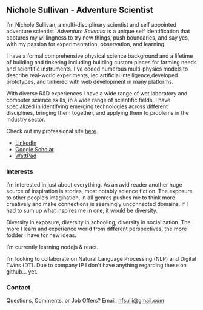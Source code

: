## Nichole Sullivan - Adventure Scientist
I’m Nichole Sullivan, a multi-disciplinary scientist and self appointed adventure scientist. *Adventure Scientist* is a unique self identification that captures my willingness to try new things, push boundaries, and say yes, with my passion for experimentation, observation, and learning.

I have a formal comprehensive physical science background and a lifetime of building and tinkering including
building custom pieces for farming needs and scientific instruments. I've coded numerous multi-physics models to describe real-world experiments, led artificial intelligence,developed prototypes, and tinkered with web development in many platforms.

With diverse R&D experiences I have a wide range of wet laboratory and computer science skills, in a wide range of scientific fields. I have specialized in identifying emerging technologies across different disciplines, bringing them together, and applying them to problems in the industry sector. 

Check out my professional site [here](https://colee222.github.io/NFS-Adv-Sci/).

* [LinkedIn](https://www.linkedin.com/in/nicholesullivan)
* [Google Scholar](https://scholar.google.com/citations?user=XphOlooAAAAJ&hl=en)
* [WattPad](https://wattpad.com/story/251166884-perverse-discovery)

### Interests

I’m interested in just about everything. As an avid reader another huge source of inspiration is stories, most notably science fiction. The exposure to other people’s imagination, 
in all genres pushes me to think more creatively and make connections is seemingly unconnected domains. If I had to sum up what inspires me in one, it would be diversity. 

Diversity in exposure, diversity in schooling, diversity in socialization. The more I learn and experience world from different perspectives, the more fodder I have for new ideas. 

I’m currently learning nodejs & react.

I’m looking to collaborate on Natural Language Processing (NLP) and Digital Twins (DT). Due to company IP I don't have anything regarding these on github... yet. 

### Contact

Questions, Comments, or Job Offers? Email: [nfsulli@gmail.com](nfsulli@gmail.com)

<!---
colee222/colee222 is a ✨ special ✨ repository because its `README.md` (this file) appears on your GitHub profile.
You can click the Preview link to take a look at your changes.
--->
